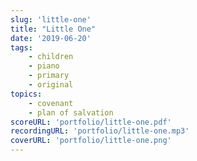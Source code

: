 ```yaml
---
slug: 'little-one'
title: "Little One"
date: '2019-06-20'
tags: 
    - children
    - piano
    - primary
    - original
topics: 
    - covenant
    - plan of salvation
scoreURL: 'portfolio/little-one.pdf'
recordingURL: 'portfolio/little-one.mp3'
coverURL: 'portfolio/little-one.png'
---
```

